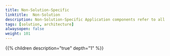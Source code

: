```yaml
---
title: Non-Solution-Specific 
linktitle:  Non-Solution
description: Non-Solution-Specific Application components refer to all components other than the core solution or solution-specific Application typical used for devops
tags: [solution, architecture]
alwaysopen: false
weight: 101
---
```


{{% children description="true" depth="1" %}}